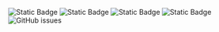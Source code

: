 ![Static Badge](https://img.shields.io/badge/blacklists-60-000000) ![Static Badge](https://img.shields.io/badge/blacklisted-3168866-cc0000) ![Static Badge](https://img.shields.io/badge/whitelisted-2244-00CC00) ![Static Badge](https://img.shields.io/badge/streaming_blacklist-28107-000000) ![GitHub issues](https://img.shields.io/github/issues/fabriziosalmi/blacklists)
